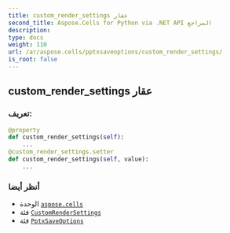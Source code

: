 ```yaml
---
title: custom_render_settings عقار
second_title: Aspose.Cells for Python via .NET API المراجع
description:
type: docs
weight: 110
url: /ar/aspose.cells/pptxsaveoptions/custom_render_settings/
is_root: false
---
```

##  custom_render_settings عقار
###  تعريف:
```python
@property
def custom_render_settings(self):
    ...
@custom_render_settings.setter
def custom_render_settings(self, value):
    ...
```

###  أنظر أيضا
* الوحدة [`aspose.cells`](../../)
* فئة [`CustomRenderSettings`](/cells/python-net/ar/aspose.cells.rendering/customrendersettings)
* فئة [`PptxSaveOptions`](/cells/python-net/ar/aspose.cells/pptxsaveoptions)
